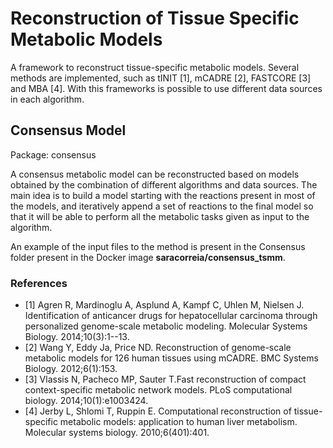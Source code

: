# Reconstruction of Tissue Specific Metabolic Models 

A framework to reconstruct tissue-specific metabolic models.
Several methods are implemented, such as  tINIT [1], mCADRE [2], FASTCORE [3] and MBA [4].
With this frameworks is possible to use different data sources in each algorithm.

## Consensus Model
Package: consensus

A consensus metabolic model can be reconstructed based on models obtained by the combination of different algorithms and data sources. The main idea is to build a model starting with the reactions present in most of the models, and iteratively append a set of reactions to the final model so that it will be able to perform all the metabolic tasks given as input to the algorithm.

An example of the input files to the method is present in the Consensus folder present in the Docker image __saracorreia/consensus_tsmm__.

### References
* [1] Agren R, Mardinoglu A, Asplund A, Kampf C, Uhlen M, Nielsen J. Identification of anticancer drugs for hepatocellular carcinoma through personalized genome-scale metabolic modeling. Molecular Systems Biology. 2014;10(3):1--13.
* [2] Wang Y, Eddy Ja, Price ND. Reconstruction of genome-scale metabolic models for 126 human tissues using mCADRE. BMC Systems Biology. 2012;6(1):153.
* [3] Vlassis N, Pacheco MP, Sauter T.Fast reconstruction of compact context-specific metabolic network models. PLoS computational biology. 2014;10(1):e1003424.
* [4] Jerby L, Shlomi T, Ruppin E. Computational reconstruction of tissue-specific metabolic models: application to human liver metabolism. Molecular systems biology. 2010;6(401):401.